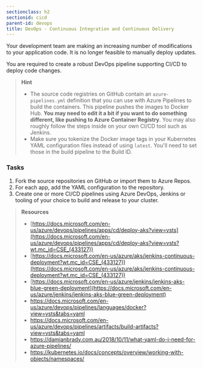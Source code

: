 ```yaml
---
sectionclass: h2
sectionid: cicd
parent-id: devops
title: DevOps - Continuous Integration and Continuous Delivery
---
```


Your development team are making an increasing number of modifications to your application code. It is no longer feasible to manually deploy updates.

You are required to create a robust DevOps pipeline supporting CI/CD to deploy code changes.

> **Hint**
> - The source code registries on GitHub contain an `azure-pipelines.yml` definition that you can use with Azure Pipelines to build the containers. This pipeline pushes the images to Docker Hub. **You may need to edit it a bit if you want to do something different, like pushing to Azure Container Registry**. You may also roughly follow the steps inside on your own CI/CD tool such as Jenkins.
> - Make sure you tokenize the Docker image tags in your Kubernetes YAML configuration files instead of using `latest`. You'll need to set those in the build pipeline to the Build ID.

### Tasks

1. Fork the source repositories on GitHub or import them to Azure Repos.
1. For each app, add the YAML configuration to the repository.
1. Create one or more CI/CD pipelines using Azure DevOps, Jenkins or tooling of your choice to build and release to your cluster.

> **Resources**
> - [https://docs.microsoft.com/en-us/azure/devops/pipelines/apps/cd/deploy-aks?view=vsts](https://docs.microsoft.com/en-us/azure/devops/pipelines/apps/cd/deploy-aks?view=vsts?wt.mc_id=CSE_(433127))
> - [https://docs.microsoft.com/en-us/azure/aks/jenkins-continuous-deployment?wt.mc_id=CSE_(433127)](https://docs.microsoft.com/en-us/azure/aks/jenkins-continuous-deployment?wt.mc_id=CSE_(433127))
> - [https://docs.microsoft.com/en-us/azure/jenkins/jenkins-aks-blue-green-deployment](https://docs.microsoft.com/en-us/azure/jenkins/jenkins-aks-blue-green-deployment)
> - <https://docs.microsoft.com/en-us/azure/devops/pipelines/languages/docker?view=vsts&tabs=yaml>
> - <https://docs.microsoft.com/en-us/azure/devops/pipelines/artifacts/build-artifacts?view=vsts&tabs=yaml>
> - <https://damianbrady.com.au/2018/10/11/what-yaml-do-i-need-for-azure-pipelines/>
> - <https://kubernetes.io/docs/concepts/overview/working-with-objects/namespaces/>